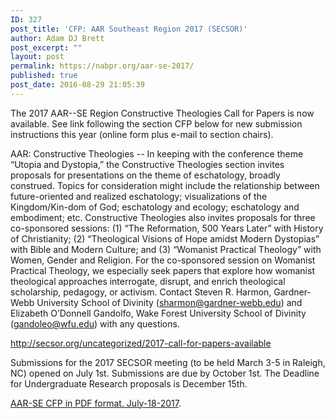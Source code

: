 ```yaml
---
ID: 327
post_title: 'CFP: AAR Southeast Region 2017 (SECSOR)'
author: Adam DJ Brett
post_excerpt: ""
layout: post
permalink: https://nabpr.org/aar-se-2017/
published: true
post_date: 2016-08-29 21:05:39
---
```

The 2017 AAR--SE Region Constructive Theologies Call for Papers is now available. See link following the section CFP below for new submission instructions this year (online form plus e-mail to section chairs).

<!--more-->

AAR: Constructive Theologies -- In keeping with the conference theme “Utopia and Dystopia,” the Constructive Theologies section invites proposals for presentations on the theme of eschatology, broadly construed. Topics for consideration might include the relationship be<span class="text_exposed_show">tween future-oriented and realized eschatology; visualizations of the Kingdom/Kin-dom of God; eschatology and ecology; eschatology and embodiment; etc. Constructive Theologies also invites proposals for three co-sponsored sessions: (1) “The Reformation, 500 Years Later” with History of Christianity; (2) “Theological Visions of Hope amidst Modern Dystopias” with Bible and Modern Culture; and (3) “Womanist Practical Theology” with Women, Gender and Religion. For the co-sponsored session on Womanist Practical Theology, we especially seek papers that explore how womanist theological approaches interrogate, disrupt, and enrich theological scholarship, pedagogy, or activism. Contact Steven R. Harmon, Gardner-Webb University School of Divinity (sharmon@gardner-webb.edu) and Elizabeth O’Donnell Gandolfo, Wake Forest University School of Divinity (gandoleo@wfu.edu) with any questions. </span>

http://secsor.org/uncategorized/2017-call-for-papers-available

Submissions for the 2017 SECSOR meeting (to be held March 3-5 in Raleigh, NC) opened on July 1st. Submissions are due by October 1st. The Deadline for Undergraduate Research proposals is December 15th.

<a href="http://nabpr.org/wp-content/uploads/2016/08/AAR-SE-CFP-July-18-2017.pdf">AAR-SE CFP in PDF format. July-18-2017</a>.